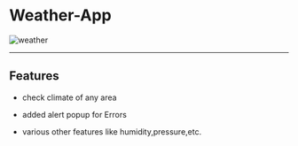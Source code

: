 # Weather-App

![weather](https://user-images.githubusercontent.com/54323039/85567161-433d0c00-b64e-11ea-8829-3e9bf5434045.jpg)

---

## Features

- check climate of any area

- added alert popup for Errors

- various other features like humidity,pressure,etc.
